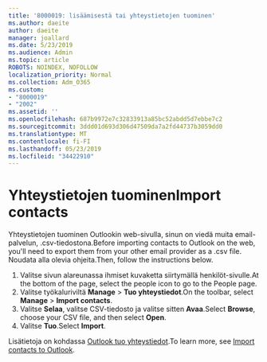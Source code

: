 ```yaml
---
title: '8000019: lisäämisestä tai yhteystietojen tuominen'
ms.author: daeite
author: daeite
manager: joallard
ms.date: 5/23/2019
ms.audience: Admin
ms.topic: article
ROBOTS: NOINDEX, NOFOLLOW
localization_priority: Normal
ms.collection: Adm_O365
ms.custom:
- "8000019"
- "2002"
ms.assetid: ''
ms.openlocfilehash: 687b9972e7c32833913a85bc52abdd5d7ebbe7c2
ms.sourcegitcommit: 3ddd01d693d306d47509da7a2fd44737b3059dd0
ms.translationtype: MT
ms.contentlocale: fi-FI
ms.lasthandoff: 05/23/2019
ms.locfileid: "34422910"
---
```

# <a name="import-contacts"></a><span data-ttu-id="0a187-102">Yhteystietojen tuominen</span><span class="sxs-lookup"><span data-stu-id="0a187-102">Import contacts</span></span>

<span data-ttu-id="0a187-103">Yhteystietojen tuominen Outlookin web-sivulla, sinun on viedä muita email-palvelun, .csv-tiedostona.</span><span class="sxs-lookup"><span data-stu-id="0a187-103">Before importing contacts to Outlook on the web, you'll need to export them from your other email provider as a .csv file.</span></span> <span data-ttu-id="0a187-104">Noudata alla olevia ohjeita.</span><span class="sxs-lookup"><span data-stu-id="0a187-104">Then, follow the instructions below.</span></span>

1. <span data-ttu-id="0a187-105">Valitse sivun alareunassa ihmiset kuvaketta siirtymällä henkilöt-sivulle.</span><span class="sxs-lookup"><span data-stu-id="0a187-105">At the bottom of the page, select the people icon to go to the People page.</span></span>
2. <span data-ttu-id="0a187-106">Valitse työkaluriviltä **Manage** > **Tuo yhteystiedot**.</span><span class="sxs-lookup"><span data-stu-id="0a187-106">On the toolbar, select **Manage** > **Import contacts**.</span></span>
3. <span data-ttu-id="0a187-107">Valitse **Selaa**, valitse CSV-tiedosto ja valitse sitten **Avaa**.</span><span class="sxs-lookup"><span data-stu-id="0a187-107">Select **Browse**, choose your CSV file, and then select **Open**.</span></span>
4. <span data-ttu-id="0a187-108">Valitse **Tuo**.</span><span class="sxs-lookup"><span data-stu-id="0a187-108">Select **Import**.</span></span>

<span data-ttu-id="0a187-109">Lisätietoja on kohdassa [Outlook tuo yhteystiedot](https://support.office.com/article/bb796340-b58a-46c1-90c7-b549b8f3c5f8#ID0EAACAAA=Outlook_on_the_web).</span><span class="sxs-lookup"><span data-stu-id="0a187-109">To learn more, see [Import contacts to Outlook](https://support.office.com/article/bb796340-b58a-46c1-90c7-b549b8f3c5f8#ID0EAACAAA=Outlook_on_the_web).</span></span>

